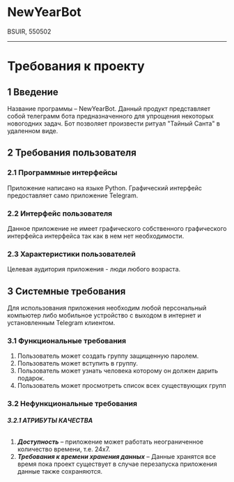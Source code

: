 # NewYearBot
BSUIR, 550502
***

# **Требования к проекту**
## **1 Введение**
Название программы – NewYearBot. 
Данный продукт представляет собой телеграмм бота предназначенного для упрощения некоторых новогодних задач.
Бот позволяет произвести ритуал "Тайный Санта" в удаленном виде.
## **2 Требования пользователя**
### **2.1 Программные интерфейсы**
Приложение написано на языке Python.
Графический интерфейс предоставляет само приложение Telegram.

### **2.2 Интерфейс пользователя**
Данное приложение не имеет графического собственного графического интерфейса интерфейса так как в нем нет необходимости.
### **2.3 Характеристики пользователей**
Целевая аудитория приложения - люди любого возраста.

## **3 Системные требования**
Для использования приложения необходим любой персональный компьютер либо мобильное устройство с выходом в интернет и установленным Telegram клиентом. 

### **3.1 Функциональные требования**
1. Пользователь может создать группу защищенную паролем.
2. Пользователь может вступить в группу.
3. Пользователь может узнать человека которому он должен дарить подарок.
4. Пользователь может просмотреть список всех существующих групп

### **3.2 Нефункциональные требования**
###### **3.2.1 АТРИБУТЫ КАЧЕСТВА**
1. **_Доступность_** – приложение может работать неограниченное количество времени, т.е. 24x7.
2. **_Требования к времени хранения данных_** – Данные хранятся все время пока проект существует в случае перезапуска приложения данные также сохраняются.
